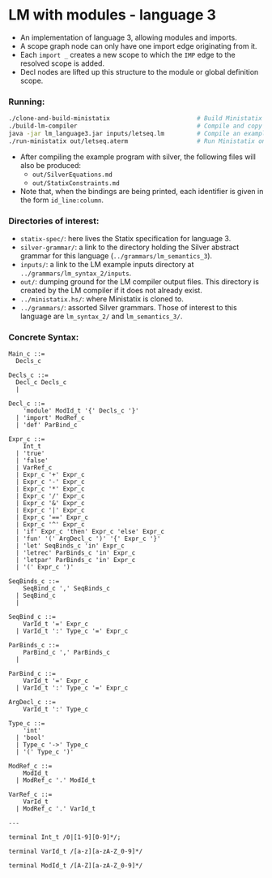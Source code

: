 # LM with modules - language 3
- An implementation of language 3, allowing modules and imports.
- A scope graph node can only have one import edge originating from it.
- Each `import _` creates a new scope to which the `IMP` edge to the resolved scope is added.
- Decl nodes are lifted up this structure to the module or global definition scope.

### Running:
```bash
./clone-and-build-ministatix                        # Build Ministatix
./build-lm-compiler                                 # Compile and copy over the Silver generated compiler for LM 3
java -jar lm_language3.jar inputs/letseq.lm         # Compile an example program
./run-ministatix out/letseq.aterm                   # Run Ministatix on the Statix aterm which the Silver compiler produces
```

- After compiling the example program with silver, the following files will also be produced:
  - `out/SilverEquations.md`
  - `out/StatixConstraints.md`
- Note that, when the bindings are being printed, each identifier is given in the form `id_line:column`.

### Directories of interest:
- `statix-spec/`: here lives the Statix specification for language 3.
- `silver-grammar/`: a link to the directory holding the Silver abstract grammar for this language (`../grammars/lm_semantics_3`).
- `inputs/`: a link to the LM example inputs directory at `../grammars/lm_syntax_2/inputs`.
- `out/`: dumping ground for the LM compiler output files. This directory is created by the LM compiler if it does not already exist.
- `../ministatix.hs/`: where Ministatix is cloned to.
- `../grammars/`: assorted Silver grammars. Those of interest to this language are `lm_syntax_2/` and `lm_semantics_3/`.

### Concrete Syntax:
```
Main_c ::= 
  Decls_c

Decls_c ::= 
  Decl_c Decls_c
  | 

Decl_c ::= 
    'module' ModId_t '{' Decls_c '}'
  | 'import' ModRef_c
  | 'def' ParBind_c

Expr_c ::= 
    Int_t
  | 'true'
  | 'false'
  | VarRef_c
  | Expr_c '+' Expr_c
  | Expr_c '-' Expr_c
  | Expr_c '*' Expr_c
  | Expr_c '/' Expr_c
  | Expr_c '&' Expr_c
  | Expr_c '|' Expr_c
  | Expr_c '==' Expr_c
  | Expr_c '^' Expr_c
  | 'if' Expr_c 'then' Expr_c 'else' Expr_c
  | 'fun' '(' ArgDecl_c ')' '{' Expr_c '}'
  | 'let' SeqBinds_c 'in' Expr_c
  | 'letrec' ParBinds_c 'in' Expr_c
  | 'letpar' ParBinds_c 'in' Expr_c
  | '(' Expr_c ')'

SeqBinds_c ::=
    SeqBind_c ',' SeqBinds_c
  | SeqBind_c
  |

SeqBind_c ::= 
    VarId_t '=' Expr_c
  | VarId_t ':' Type_c '=' Expr_c

ParBinds_c ::=
    ParBind_c ',' ParBinds_c
  |

ParBind_c ::= 
    VarId_t '=' Expr_c
  | VarId_t ':' Type_c '=' Expr_c

ArgDecl_c ::= 
    VarId_t ':' Type_c

Type_c ::= 
    'int'
  | 'bool'
  | Type_c '->' Type_c
  | '(' Type_c ')'

ModRef_c ::=
    ModId_t
  | ModRef_c '.' ModId_t

VarRef_c ::= 
    VarId_t
  | ModRef_c '.' VarId_t

---

terminal Int_t /0|[1-9][0-9]*/;

terminal VarId_t /[a-z][a-zA-Z_0-9]*/

terminal ModId_t /[A-Z][a-zA-Z_0-9]*/
```